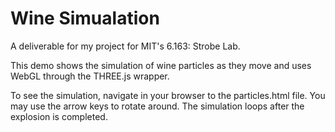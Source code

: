 # Wine Simualation

A deliverable for my project for MIT's 6.163: Strobe Lab.

This demo shows the simulation of wine particles as they move and uses WebGL through the THREE.js wrapper. 

To see the simulation, navigate in your browser to the particles.html file. You may use the arrow keys to rotate around. The simulation loops after the explosion is completed.
